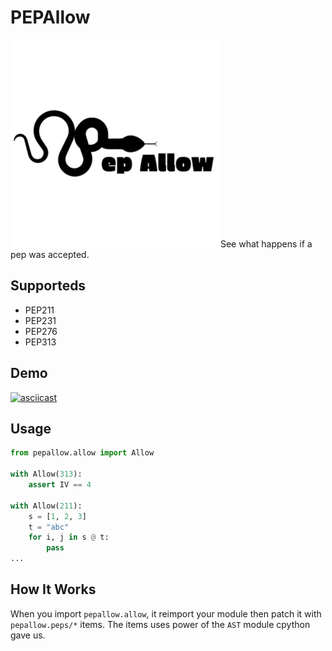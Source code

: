 # PEPAllow
![pepalllow](pepallow.png)
See what happens if a pep was accepted.
## Supporteds
- PEP211
- PEP231
- PEP276
- PEP313
## Demo
[![asciicast](https://asciinema.org/a/239257.svg)](https://asciinema.org/a/239257)
## Usage
```py
from pepallow.allow import Allow

with Allow(313):
    assert IV == 4

with Allow(211):
    s = [1, 2, 3]
    t = "abc"
    for i, j in s @ t:
        pass
...
```
## How It Works
When you import `pepallow.allow`, it reimport your module then patch it with `pepallow.peps/*` items. The items uses power of the `AST` module cpython gave us.
